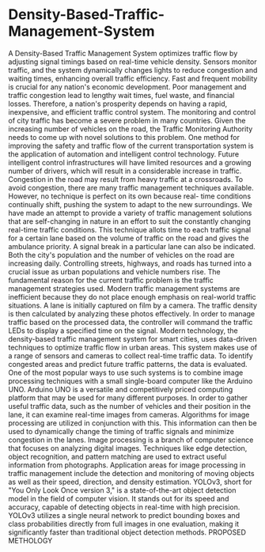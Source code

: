 # Density-Based-Traffic-Management-System
A Density-Based Traffic Management System optimizes traffic flow by adjusting signal timings based on real-time vehicle density. Sensors monitor traffic, and the system dynamically changes lights to reduce congestion and waiting times, enhancing overall traffic efficiency.
Fast and frequent mobility is crucial for any nation's economic development. Poor management and traffic congestion lead to lengthy wait times, fuel waste, and financial losses. Therefore, a nation's prosperity depends on having a rapid, inexpensive, and efficient traffic control system. The monitoring and control of city traffic has become a severe problem in many countries. Given the increasing number of vehicles on the road, the Traffic Monitoring Authority needs to come up with novel solutions to this problem. One method for improving the safety and traffic flow of the current transportation system is the application of automation and intelligent control technology. Future intelligent control infrastructures will have limited resources and a growing number of drivers, which will result in a considerable increase in traffic. Congestion in the road may result from heavy traffic at a crossroads. To avoid congestion, there are many traffic management techniques available. However, no technique is perfect on its own because real- time conditions continually shift, pushing the system to adapt to the new surroundings. We have made an attempt to provide a variety of traffic management solutions that are self-changing in nature in an effort to suit the constantly changing real-time traffic conditions.
This technique allots time to each traffic signal for a certain lane based on the volume of traffic on the road and gives the ambulance priority. A signal break in a particular lane can also be indicated. Both the city's population and the number of vehicles on the road are increasing daily. Controlling streets, highways, and roads has turned into a crucial issue as urban populations and vehicle numbers rise. The fundamental reason for the current traffic problem is the traffic management strategies used. Modern traffic management systems are inefficient because they do not place enough emphasis on real-world traffic situations.
A lane is initially captured on film by a camera. The traffic density is then calculated by analyzing these photos effectively. In order to manage traffic based on the processed data, the controller will command the traffic LEDs to display a specified time on the signal. Modern technology, the density-based traffic management system for smart cities, uses data-driven techniques to optimize traffic flow in urban areas. This system makes use of a range of sensors and cameras to collect real-time traffic data. To identify congested areas and predict future traffic patterns, the data is evaluated. One of the most popular ways to use such systems is to combine image processing techniques with a small single-board computer like the Arduino UNO.
Arduino UNO is a versatile and competitively priced computing platform that may be used for many different purposes. In order to gather useful traffic data, such as the number of vehicles and their position in the lane, it can examine real-time images from cameras. Algorithms for image processing are utilized in conjunction with this. This information can then be used to dynamically change the timing of traffic signals and minimize congestion in the lanes.
Image processing is a branch of computer science that focuses on analyzing digital images. Techniques like edge detection, object recognition, and pattern matching are used to extract useful information from photographs. Application areas for image processing in traffic management include the detection and monitoring of moving objects as well as their speed, direction, and density estimation.
YOLOv3, short for "You Only Look Once version 3," is a state-of-the-art object detection model in the field of computer vision. It stands out for its speed and accuracy, capable of detecting objects in real-time with high precision. YOLOv3 utilizes a single neural network to predict bounding boxes and class probabilities directly from full images in one evaluation, making it significantly faster than traditional object detection methods.
PROPOSED METHOLOGY
